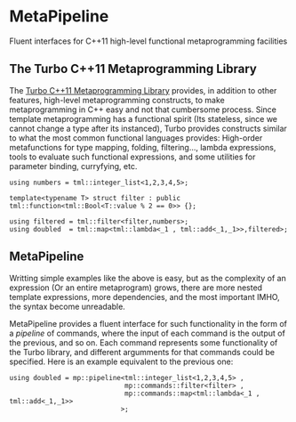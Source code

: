 MetaPipeline
============

Fluent interfaces for C++11 high-level functional metaprogramming facilities


## The Turbo C++11 Metaprogramming Library

The [Turbo C++11 Metaprogramming Library]() provides, in addition to other features, high-level metaprogramming constructs, to make metaprogramming in C++ easy and not 
that cumbersome process. Since template metaprogramming has a functional spirit (Its stateless, since we cannot change a type after its instanced), Turbo provides constructs
similar to what the most common functional languages provides: High-order metafunctions for type mapping, folding, filtering..., lambda expressions, tools to evaluate such functional expressions,
and some utilities for parameter binding, curryfying, etc.

    using numbers = tml::integer_list<1,2,3,4,5>;

    template<typename T> struct filter : public tml::function<tml::Bool<T::value % 2 == 0>> {};
    
    using filtered = tml::filter<filter,numbers>;
    using doubled  = tml::map<tml::lambda<_1 , tml::add<_1,_1>>,filtered>;

## MetaPipeline

Writting simple examples like the above is easy, but as the complexity of an expression (Or an entire metaprogram) grows, there are more nested template expressions, more
dependencies, and the most important IMHO, the syntax become unreadable.

MetaPipeline provides a fluent interface for such functionality in the form of a *pipeline* of commands, where the input of each command is the output of the previous, and so on.
Each command represents some functionality of the Turbo library, and different argumments for that commands could be specified. Here is an example equivalent to the previous one:

    using doubled = mp::pipeline<tml::integer_list<1,2,3,4,5> , 
                                 mp::commands::filter<filter> ,
                                 mp::commands::map<tml::lambda<_1 , tml::add<_1,_1>>
                                >;
